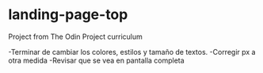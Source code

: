 # landing-page-top
Project from The Odin Project curriculum

-Terminar de cambiar los colores, estilos y tamaño de textos.
-Corregir px a otra medida
-Revisar que se vea en pantalla completa
